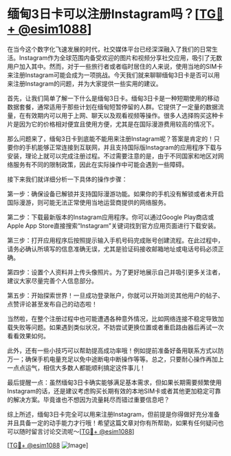 # 缅甸3日卡可以注册Instagram吗？[[TG💪+ @esim1088](https://t.me/s/esim1088)]

在当今这个数字化飞速发展的时代，社交媒体平台已经深深融入了我们的日常生活。Instagram作为全球范围内备受欢迎的图片和视频分享社交应用，吸引了无数用户加入其中。然而，对于一些旅行者或者临时居住的人来说，使用当地的SIM卡来注册Instagram可能会成为一项挑战。今天我们就来聊聊缅甸3日卡是否可以用来注册Instagram的问题，并为大家提供一些实用的建议。

首先，让我们简单了解一下什么是缅甸3日卡。缅甸3日卡是一种短期使用的移动数据套餐，通常适用于那些计划在缅甸短暂停留的人群。它提供了一定量的数据流量，在有效期内可以用于上网、聊天以及观看视频等操作。很多人选择购买这种卡片是因为它的价格相对便宜且使用方便，尤其是在国际漫游费用较高的情况下。

那么问题来了，缅甸3日卡到底能不能用来注册Instagram呢？答案是肯定的！只要你的手机能够正常连接到互联网，并且支持国际版Instagram的应用程序下载与安装，理论上就可以完成注册过程。不过需要注意的是，由于不同国家和地区对网络服务有不同的限制政策，因此在实际操作中可能会遇到一些障碍。

接下来我们就详细分析一下具体的操作步骤：

第一步：确保设备已解锁并支持国际漫游功能。如果你的手机没有解锁或者未开启国际漫游，则可能无法正常使用当地运营商提供的网络服务。

第二步：下载最新版本的Instagram应用程序。你可以通过Google Play商店或Apple App Store直接搜索“Instagram”关键词找到官方应用页面进行下载安装。

第三步：打开应用程序后按照提示输入手机号码完成账号创建流程。在此过程中，请务必确认所填写的信息准确无误，尤其是验证码接收邮箱地址或电话号码必须正确。

第四步：设置个人资料并上传头像照片。为了更好地展示自己并吸引更多关注者，建议大家尽量完善个人信息部分。

第五步：开始探索世界！一旦成功登录账户，你就可以开始浏览其他用户的帖子、点赞评论甚至发布自己的动态啦！

当然啦，在整个注册过程中也可能遭遇各种意外情况，比如网络连接不稳定导致加载失败等问题。如果遇到类似状况，不妨尝试更换位置或者重启路由器后再试一次看看效果如何。

此外，还有一些小技巧可以帮助提高成功率哦！例如提前准备好备用联系方式以防万一；确保手机电量充足以免中途断电中断操作等等。总之，只要耐心操作再加上一点点运气，相信大多数人都能顺利搞定这件事儿！

最后提醒一点：虽然缅甸3日卡确实能够满足基本需求，但如果长期需要频繁使用Instagram的话，还是建议考虑购买长期有效的本地SIM卡或者其他更加稳定可靠的解决方案。毕竟谁也不想因为流量耗尽而错过重要信息吧？

综上所述，缅甸3日卡完全可以用来注册Instagram，但前提是你得做好充分准备并且具备一定的动手能力才行哦！希望这篇文章对你有所帮助，如果有任何疑问也可以随时留言讨论交流呢～[[TG💪+ @esim1088](https://t.me/s/esim1088)]

[[TG💪+ @esim1088](https://t.me/s/esim1088) ![Image](https://i.postimg.cc/4NQfJmqS/Snipaste-2025-05-13-00-14-12.png)]